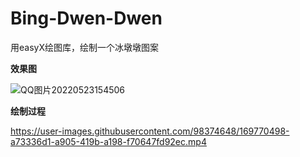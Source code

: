 # Bing-Dwen-Dwen
用easyX绘图库，绘制一个冰墩墩图案

**效果图**

![QQ图片20220523154506](https://user-images.githubusercontent.com/98374648/169769915-44bf0d68-e0aa-46f1-873c-c0c07c31e0d0.png)

**绘制过程**

https://user-images.githubusercontent.com/98374648/169770498-a73336d1-a905-419b-a198-f70647fd92ec.mp4

